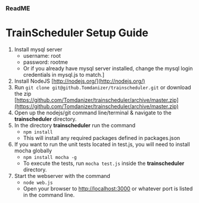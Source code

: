 ### ReadME
# TrainScheduler Setup Guide
1. Install mysql server
   * username: root
   * password: rootme
   * Or if you already have mysql server installed, change the mysql login credentials in mysql.js to match.]
2. Install NodeJS [http://nodejs.org/](http://nodejs.org/)
3. Run `git clone git@github.Tomdanizer/trainscheduler.git` or download the zip [https://github.com/Tomdanizer/trainscheduler/archive/master.zip](https://github.com/Tomdanizer/trainscheduler/archive/master.zip)
4. Open up the nodejs/git command line/terminal & navigate to the **trainscheduler** directory.
5. In the directory **trainscheduler** run the command
   * `npm install`
   * This will install any required packages defined in packages.json
6. If you want to run the unit tests located in test.js, you will need to install mocha globally
   * `npm install mocha -g`
   * To execute the tests, run `mocha test.js` inside the **trainscheduler** directory.
7. Start the webserver with the command
   * `node web.js`
   * Open your browser to [http://localhost:3000](http://localhost:3000) or whatever port is listed in the command line.
